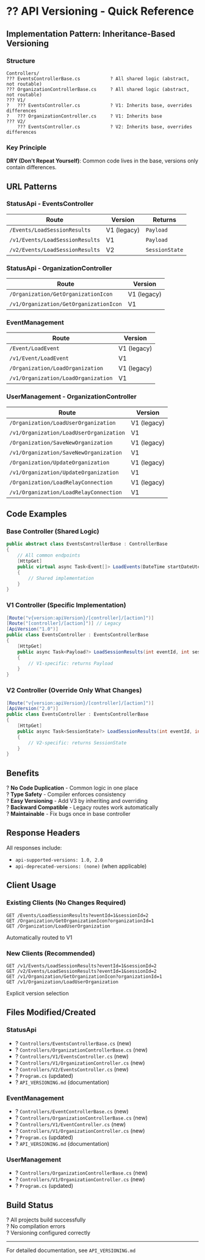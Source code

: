 # ?? API Versioning - Quick Reference

## Implementation Pattern: Inheritance-Based Versioning

### Structure
```
Controllers/
??? EventsControllerBase.cs           ? All shared logic (abstract, not routable)
??? OrganizationControllerBase.cs     ? All shared logic (abstract, not routable)
??? V1/
?   ??? EventsController.cs           ? V1: Inherits base, overrides differences
?   ??? OrganizationController.cs     ? V1: Inherits base
??? V2/
    ??? EventsController.cs           ? V2: Inherits base, overrides differences
```

### Key Principle
**DRY (Don't Repeat Yourself)**: Common code lives in the base, versions only contain differences.

## URL Patterns

### StatusApi - EventsController
| Route | Version | Returns |
|-------|---------|---------|
| `/Events/LoadSessionResults` | V1 (legacy) | `Payload` |
| `/v1/Events/LoadSessionResults` | V1 | `Payload` |
| `/v2/Events/LoadSessionResults` | V2 | `SessionState` |

### StatusApi - OrganizationController
| Route | Version |
|-------|---------|
| `/Organization/GetOrganizationIcon` | V1 (legacy) |
| `/v1/Organization/GetOrganizationIcon` | V1 |

### EventManagement
| Route | Version |
|-------|---------|
| `/Event/LoadEvent` | V1 (legacy) |
| `/v1/Event/LoadEvent` | V1 |
| `/Organization/LoadOrganization` | V1 (legacy) |
| `/v1/Organization/LoadOrganization` | V1 |

### UserManagement - OrganizationController
| Route | Version |
|-------|---------|
| `/Organization/LoadUserOrganization` | V1 (legacy) |
| `/v1/Organization/LoadUserOrganization` | V1 |
| `/Organization/SaveNewOrganization` | V1 (legacy) |
| `/v1/Organization/SaveNewOrganization` | V1 |
| `/Organization/UpdateOrganization` | V1 (legacy) |
| `/v1/Organization/UpdateOrganization` | V1 |
| `/Organization/LoadRelayConnection` | V1 (legacy) |
| `/v1/Organization/LoadRelayConnection` | V1 |

## Code Examples

### Base Controller (Shared Logic)
```csharp
public abstract class EventsControllerBase : ControllerBase
{
    // All common endpoints
    [HttpGet]
    public virtual async Task<Event[]> LoadEvents(DateTime startDateUtc)
    {
        // Shared implementation
    }
}
```

### V1 Controller (Specific Implementation)
```csharp
[Route("v{version:apiVersion}/[controller]/[action]")]
[Route("[controller]/[action]")] // Legacy
[ApiVersion("1.0")]
public class EventsController : EventsControllerBase
{
    [HttpGet]
    public async Task<Payload?> LoadSessionResults(int eventId, int sessionId)
    {
        // V1-specific: returns Payload
    }
}
```

### V2 Controller (Override Only What Changes)
```csharp
[Route("v{version:apiVersion}/[controller]/[action]")]
[ApiVersion("2.0")]
public class EventsController : EventsControllerBase
{
    [HttpGet]
    public async Task<SessionState?> LoadSessionResults(int eventId, int sessionId)
    {
        // V2-specific: returns SessionState
    }
}
```

## Benefits

? **No Code Duplication** - Common logic in one place  
? **Type Safety** - Compiler enforces consistency  
? **Easy Versioning** - Add V3 by inheriting and overriding  
? **Backward Compatible** - Legacy routes work automatically  
? **Maintainable** - Fix bugs once in base controller  

## Response Headers

All responses include:
- `api-supported-versions: 1.0, 2.0`
- `api-deprecated-versions: (none)` (when applicable)

## Client Usage

### Existing Clients (No Changes Required)
```http
GET /Events/LoadSessionResults?eventId=1&sessionId=2
GET /Organization/GetOrganizationIcon?organizationId=1
GET /Organization/LoadUserOrganization
```
Automatically routed to V1

### New Clients (Recommended)
```http
GET /v1/Events/LoadSessionResults?eventId=1&sessionId=2
GET /v2/Events/LoadSessionResults?eventId=1&sessionId=2
GET /v1/Organization/GetOrganizationIcon?organizationId=1
GET /v1/Organization/LoadUserOrganization
```
Explicit version selection

## Files Modified/Created

### StatusApi
- ? `Controllers/EventsControllerBase.cs` (new)
- ? `Controllers/OrganizationControllerBase.cs` (new)
- ? `Controllers/V1/EventsController.cs` (new)
- ? `Controllers/V1/OrganizationController.cs` (new)
- ? `Controllers/V2/EventsController.cs` (new)
- ? `Program.cs` (updated)
- ? `API_VERSIONING.md` (documentation)

### EventManagement
- ? `Controllers/EventControllerBase.cs` (new)
- ? `Controllers/OrganizationControllerBase.cs` (new)
- ? `Controllers/V1/EventController.cs` (new)
- ? `Controllers/V1/OrganizationController.cs` (new)
- ? `Program.cs` (updated)
- ? `API_VERSIONING.md` (documentation)

### UserManagement
- ? `Controllers/OrganizationControllerBase.cs` (new)
- ? `Controllers/V1/OrganizationController.cs` (new)
- ? `Program.cs` (updated)

## Build Status
? All projects build successfully  
? No compilation errors  
? Versioning configured correctly  

---

For detailed documentation, see `API_VERSIONING.md`
